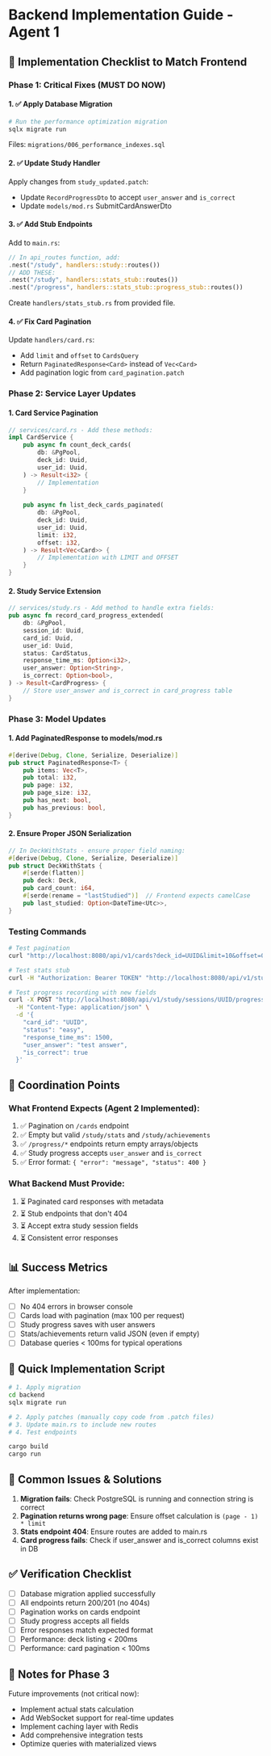 # Backend Implementation Guide - Agent 1

## 🎯 Implementation Checklist to Match Frontend

### Phase 1: Critical Fixes (MUST DO NOW)

#### 1. ✅ Apply Database Migration
```bash
# Run the performance optimization migration
sqlx migrate run
```
Files: `migrations/006_performance_indexes.sql`

#### 2. ✅ Update Study Handler
Apply changes from `study_updated.patch`:
- Update `RecordProgressDto` to accept `user_answer` and `is_correct`
- Update `models/mod.rs` SubmitCardAnswerDto

#### 3. ✅ Add Stub Endpoints
Add to `main.rs`:
```rust
// In api_routes function, add:
.nest("/study", handlers::study::routes())
// ADD THESE:
.nest("/study", handlers::stats_stub::routes())  
.nest("/progress", handlers::stats_stub::progress_stub::routes())
```

Create `handlers/stats_stub.rs` from provided file.

#### 4. ✅ Fix Card Pagination
Update `handlers/card.rs`:
- Add `limit` and `offset` to `CardsQuery`
- Return `PaginatedResponse<Card>` instead of `Vec<Card>`
- Add pagination logic from `card_pagination.patch`

### Phase 2: Service Layer Updates

#### 1. Card Service Pagination
```rust
// services/card.rs - Add these methods:
impl CardService {
    pub async fn count_deck_cards(
        db: &PgPool,
        deck_id: Uuid,
        user_id: Uuid,
    ) -> Result<i32> {
        // Implementation
    }
    
    pub async fn list_deck_cards_paginated(
        db: &PgPool,
        deck_id: Uuid,
        user_id: Uuid,
        limit: i32,
        offset: i32,
    ) -> Result<Vec<Card>> {
        // Implementation with LIMIT and OFFSET
    }
}
```

#### 2. Study Service Extension
```rust
// services/study.rs - Add method to handle extra fields:
pub async fn record_card_progress_extended(
    db: &PgPool,
    session_id: Uuid,
    card_id: Uuid,
    user_id: Uuid,
    status: CardStatus,
    response_time_ms: Option<i32>,
    user_answer: Option<String>,
    is_correct: Option<bool>,
) -> Result<CardProgress> {
    // Store user_answer and is_correct in card_progress table
}
```

### Phase 3: Model Updates

#### 1. Add PaginatedResponse to models/mod.rs
```rust
#[derive(Debug, Clone, Serialize, Deserialize)]
pub struct PaginatedResponse<T> {
    pub items: Vec<T>,
    pub total: i32,
    pub page: i32,
    pub page_size: i32,
    pub has_next: bool,
    pub has_previous: bool,
}
```

#### 2. Ensure Proper JSON Serialization
```rust
// In DeckWithStats - ensure proper field naming:
#[derive(Debug, Clone, Serialize, Deserialize)]
pub struct DeckWithStats {
    #[serde(flatten)]
    pub deck: Deck,
    pub card_count: i64,
    #[serde(rename = "lastStudied")]  // Frontend expects camelCase
    pub last_studied: Option<DateTime<Utc>>,
}
```

### Testing Commands

```bash
# Test pagination
curl "http://localhost:8080/api/v1/cards?deck_id=UUID&limit=10&offset=0"

# Test stats stub
curl -H "Authorization: Bearer TOKEN" "http://localhost:8080/api/v1/study/stats"

# Test progress recording with new fields
curl -X POST "http://localhost:8080/api/v1/study/sessions/UUID/progress" \
  -H "Content-Type: application/json" \
  -d '{
    "card_id": "UUID",
    "status": "easy",
    "response_time_ms": 1500,
    "user_answer": "test answer",
    "is_correct": true
  }'
```

## 🔄 Coordination Points

### What Frontend Expects (Agent 2 Implemented):
1. ✅ Pagination on `/cards` endpoint
2. ✅ Empty but valid `/study/stats` and `/study/achievements`
3. ✅ `/progress/*` endpoints return empty arrays/objects
4. ✅ Study progress accepts `user_answer` and `is_correct`
5. ✅ Error format: `{ "error": "message", "status": 400 }`

### What Backend Must Provide:
1. ⏳ Paginated card responses with metadata
2. ⏳ Stub endpoints that don't 404
3. ⏳ Accept extra study session fields
4. ⏳ Consistent error responses

## 📊 Success Metrics

After implementation:
- [ ] No 404 errors in browser console
- [ ] Cards load with pagination (max 100 per request)
- [ ] Study progress saves with user answers
- [ ] Stats/achievements return valid JSON (even if empty)
- [ ] Database queries < 100ms for typical operations

## 🚀 Quick Implementation Script

```bash
# 1. Apply migration
cd backend
sqlx migrate run

# 2. Apply patches (manually copy code from .patch files)
# 3. Update main.rs to include new routes
# 4. Test endpoints

cargo build
cargo run
```

## 🐛 Common Issues & Solutions

1. **Migration fails**: Check PostgreSQL is running and connection string is correct
2. **Pagination returns wrong page**: Ensure offset calculation is `(page - 1) * limit`
3. **Stats endpoint 404**: Ensure routes are added to main.rs
4. **Card progress fails**: Check if user_answer and is_correct columns exist in DB

## ✅ Verification Checklist

- [ ] Database migration applied successfully
- [ ] All endpoints return 200/201 (no 404s)
- [ ] Pagination works on cards endpoint
- [ ] Study progress accepts all fields
- [ ] Error responses match expected format
- [ ] Performance: deck listing < 200ms
- [ ] Performance: card pagination < 100ms

## 📝 Notes for Phase 3

Future improvements (not critical now):
- Implement actual stats calculation
- Add WebSocket support for real-time updates
- Implement caching layer with Redis
- Add comprehensive integration tests
- Optimize queries with materialized views
